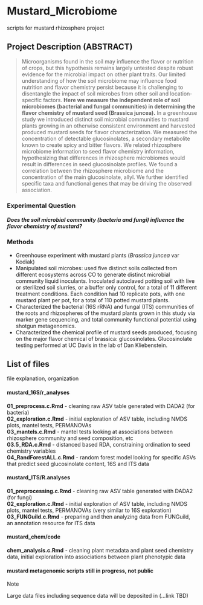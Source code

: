 # Mustard_Microbiome
scripts for mustard rhizosphere project

## Project Description (ABSTRACT)

>Microorganisms found in the soil may influence the flavor or nutrition of crops, but this hypothesis remains largely untested despite robust evidence for the microbial impact on other plant traits. Our limited understanding of how the soil microbiome may influence food nutrition and flavor chemistry persist because it is challenging to disentangle the impact of soil microbes from other soil and location-specific factors. **Here we measure the independent role of soil microbiomes (bacterial and fungal communities) in determining the flavor chemistry of mustard seed (Brassica juncea).** In a greenhouse study we introduced distinct soil microbial communities to mustard plants growing in an otherwise consistent environment and harvested produced mustard seeds for flavor characterization. We measured the concentration of detectable glucosinolates, a secondary metabolite known to create spicy and bitter flavors. We related rhizosphere microbiome information to seed flavor chemistry information, hypothesizing that differences in rhizosphere microbiomes would result in differences in seed glucosinolate profiles. We found a correlation between the rhizosphere microbiome and the concentration of the main glucosinolate, allyl. We further identified specific taxa and functional genes that may be driving the observed association.

### Experimental Question
#### *Does the soil microbial community (bacteria and fungi) influence the flavor chemistry of mustard?*

### Methods
- Greenhouse experiment with mustard plants (_Brassica juncea_ var Kodiak)  
- Manipulated soil microbes: used five distinct soils collected from different ecosystems across CO to generate distinct microbial community liquid inoculants. Inoculated autoclaved potting soil with live or sterilized soil slurries, or a buffer only control, for a total of 11 different treatment conditions. Each condition had 10 replicate pots, with one mustard plant per pot, for a total of 110 potted mustard plants.   
- Characterized the bacterial (16S rRNA) and fungal (ITS) communities of the roots and rhizospheres of the mustard plants grown in this study via marker gene sequencing, and total community functional potential using shotgun metagenomics.  
- Characterized the chemical profile of mustard seeds produced, focusing on the major flavor chemical of brassica: glucosinolates. Glucosinolate testing performed at UC Davis in the lab of Dan Kliebenstein. 

## List of files
file explanation, organization

#### mustard_16S/r_analyses
**01_preprocess.c.Rmd** - cleaning raw ASV table generated with DADA2 (for bacteria)  
**02_exploration.c.Rmd** - initial exploration of ASV table, including NMDS plots, mantel tests, PERMANOVAs  
**03_mantels.c.Rmd** - mantel tests looking at associations between rhizosphere community and seed composition, etc  
**03.5_RDA.c.Rmd** - distanced based RDA, constraining ordination to seed chemistry variables  
**04_RandForestALL.c.Rmd** - random forest model looking for specific ASVs that predict seed glucosinolate content, 16S and ITS data


#### mustard_ITS/R.analyses
**01_preprocessing.c.Rmd** - cleaning raw ASV table generated with DADA2 (for fungi)  
**02_exploration.c.Rmd** - initial exploration of ASV table, including NMDS plots, mantel tests, PERMANOVAs (very similar to 16S exploration)  
**03_FUNGuild.c.Rmd** - preparing and then analyzing data from FUNGuild, an annotation resource for ITS data   

#### mustard_chem/code
**chem_analysis.c.Rmd** - cleaning plant metadata and plant seed chemistry data, initial exploration into associations between plant phenotypic data

#### mustard metagenomic scripts still in progress, not public

>[!NOTE]
>Large data files including sequence data will be deposited in (...link TBD)
